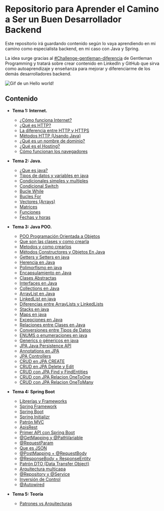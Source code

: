 # Repositorio para Aprender el Camino a Ser un Buen Desarrollador Backend
Este repositorio irá guardando contenido según lo vaya aprendiendo en mi camino como especialista backend, en mi caso con Java y Spring.

La idea surge gracias al [#Challenge-gentleman-diferencia](https://www.youtube.com/watch?v=T1bTgsYjkYw&t) de Gentleman Programming y tratará sobre crear contenido en LinkedIn y GitHub que sirva como autoaprendizaje y enseñanza para mejorar y diferenciarme de los demás desarrolladores backend.

![Gif de un Hello world!](https://www.iiserkol.ac.in/~cds/assets/image/intro_to_comp_programming.jpg)

## Contenido
- **Tema 1: Internet.**
  - [¿Cómo funciona Internet?](1.%20Internet/1.Cómo%20funciona%20Internet.md)
  - [¿Qué es HTTP?](1.%20Internet/2.Qué%20es%20HTTP.md)
  - [La diferencia entre HTTP y HTTPS](1.%20Internet/3.La%20diferencia%20entre%20HTTP%20y%20HTTPS.md)
  - [Métodos HTTP (Usando Java)](1.%20Internet/4.Métodos%20HTTP%20(Usando%20Java).md)
  - [¿Qué es un nombre de dominio?](1.%20Internet/5.Qué%20es%20un%20nombre%20de%20dominio)
  - [¿Qué es el Hosting?](1.%20Internet/6.Qué%20es%20el%20Hosting.md)
  - [Cómo funcionan los navegadores](1.%20Internet/7.Cómo%20funcionan%20los%20navegadores.md)

- **Tema 2: Java.**
  - [¿Que es java?](2.Java/1.Que%20es%20java.md)
  - [Tipos de datos y variables en java](2.Java/2.Tipos%20de%20datos%20y%20variables%20en%20java.md)
  - [Condicionales simples y multiples](2.Java/3.Condicionales%20simples%20y%20multiples.md)
  - [Condicional Switch](2.Java/4.Condicional%20Switch.md)
  - [Bucle While](2.Java/5.Bucle%20While.md)
  - [Bucles For](2.Java/6.Bucles%20For.md)
  - [Vectores (Arrays)](2.Java/7.Vectores%20(Arrays).md)
  - [Matrices](2.Java/8.Matrices.md)
  - [Funciones](2.Java/9.Funciones.md)
  - [Fechas y horas](2.Java/10.Fechas%20y%20horas.md)

- **Tema 3: Java POO.**
  - [POO Programación Orientada a Objetos](3.Java%20POO/11.POO%20Programación%20Orientada%20a%20Objetos.md)
  - [Que son las clases y como crearla](3.Java%20POO/12.Que%20son%20las%20clases%20y%20como%20crearla.md)
  - [Metodos y como crearlos](3.Java%20POO/13.Metodos%20y%20como%20crearlos.md)
  - [Métodos Constructores y Objetos En Java](3.Java%20POO/14.Métodos%20Constructores%20y%20Objetos%20En%20Java.md)
  - [Getters y Setters en java](3.Java%20POO/15.Getters%20y%20Setters%20en%20java.md)
  - [Herencia en Java](3.Java%20POO/16.Herencia%20en%20Java.md)
  - [Polimorfismo en java](3.Java%20POO/17.Polimorfismo%20en%20java.md)
  - [Encapsulamiento en Java](3.Java%20POO/18.Encapsulamiento%20en%20Java.md)
  - [Clases Abstractas](3.Java%20POO/19.Clases%20Abstractas.md)
  - [Interfaces en Java](3.Java%20POO/20.Interfaces%20en%20Java.md)
  - [Collections en Java](3.Java%20POO/21.Collections%20en%20Java.md)
  - [ArrayList en Java](3.Java%20POO/22.ArrayList%20en%20Java.md)
  - [LinkedList en java](3.Java%20POO/23.LinkedList%20en%20java.md)
  - [Diferencias entre ArrayLists y LinkedLists](3.Java%20POO/24.Diferencias%20entre%20ArrayLists%20y%20LinkedLists.md)
  - [Stacks en java](3.Java%20POO/25.Stacks%20en%20java.md)
  - [Maps en java](3.Java%20POO/26.Maps%20en%20java.md)
  - [Excepciones en Java](3.Java%20POO/27.Excepciones%20en%20Java.md)
  - [Relaciones entre Clases en Java](3.Java%20POO/28.Relaciones%20entre%20Clases%20en%20Java.md)
  - [Conversiones entre Tipos de Datos](3.Java%20POO/29.Conversiones%20entre%20Tipos%20de%20Datos.md)
  - [ENUMS o enumeraciones en java](3.Java%20POO/30.ENUMS%20o%20enumeraciones%20en%20java.md)
  - [Generics o génericos en java](3.Java%20POO/31.Generics%20o%20génericos%20en%20java.md)
  - [JPA Java Persistence API](3.Java%20POO/32.JPA%20(Java%20Persistence%20Api).md)
  - [Annotations en JPA](3.Java%20POO/33.Annotations%20en%20JPA.md)
  - [JPA Controllers](3.Java%20POO/34.JPA%20Controllers.md)
  - [CRUD en JPA CREATE](3.Java%20POO/35.CRUD%20en%20JPA%20CREATE.md)
  - [CRUD en JPA Delete y Edit](3.Java%20POO/36.CRUD%20en%20JPA%20Delete%20y%20Edit.md)
  - [CRUD con JPA Find y FindEntities](3.Java%20POO/37.CRUD%20con%20JPA%20Find%20y%20FindEntities.md)
  - [CRUD con JPA Relacion OneToOne](3.Java%20POO/38.CRUD%20con%20JPA%20Relacion%20OneToOne.md)
  - [CRUD con JPA Relacion OneToMany](3.Java%20POO/39.CRUD%20con%20JPA%20Relacion%20OneToMany.md)
  
- **Tema 4: Spring Boot**
  - [Librerías y Frameworks](4.Spring%20Boot/40.Librerías%20vs%20Frameworks.md)
  - [Spring Framework](4.Spring%20Boot/41.Spring%20Framework.md)
  - [Spring Boot](4.Spring%20Boot/42.Spring%20Boot.md)
  - [Spring Initializr](4.Spring%20Boot/43.Spring%20Initializr.md)
  - [Patrón MVC](4.Spring%20Boot/44.Patrón%20MVC.md)
  - [ApisRest](4.Spring%20Boot/45.ApisRest.md)
  - [Primer API con Spring Boot](4.Spring%20Boot/46.Primer%20API%20con%20Spring%20Boot.md)
  - [@GetMapping y @PathVariable](4.Spring%20Boot/47.GetMapping%20y%20PathVariable.md)
  - [@RequestParam](4.Spring%20Boot/48.@RequestParam%20.md)
  - [Que es JSON](4.Spring%20Boot/49.Que%20es%20JSON.md)
  - [@PostMapping + @RequestBody](4.Spring%20Boot/50.@PostMapping%20+%20@RequestBody.md)
  - [@ResponseBody + ResponseEntity](4.Spring%20Boot/51.@ResponseBody%20+%20ResponseEntity.md)
  - [Patrón DTO (Data Transfer Object)](4.Spring%20Boot/52.Patrón%20DTO%20(Data%20Transfer%20Object).md)
  - [Arquitectura multicapa](4.Spring%20Boot/53.Arquitectura%20multicapa.md)
  - [@Repository y @Service](4.Spring%20Boot/54.@Repository%20y%20@Service.md)
  - [Inversión de Control](4.Spring%20Boot/55.Inversión%20de%20Control%20.md)
  - [@Autowired](4.Spring%20Boot/56.@Autowired.md)

- **Tema 5: Teoría**
  - [Patrones vs Arquitecturas ](5.Teoría/Patrones%20vs%20Arquitecturas%20.md)